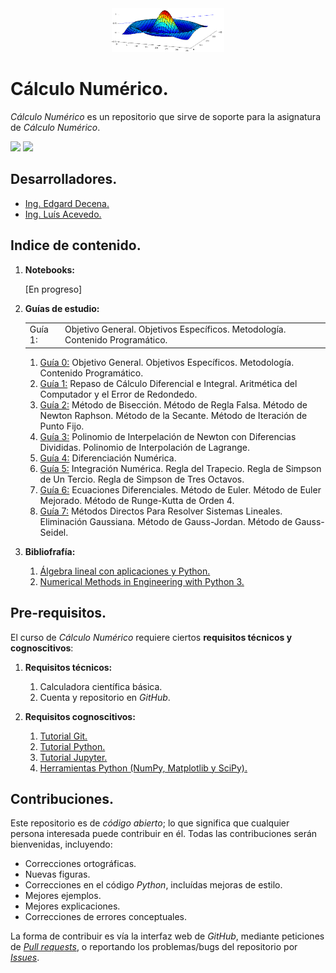 <div align = "center">
    <img src = "imagenes/logo_calculo_numerico.png" width = "180" height = "70" />
</div>

# Cálculo Numérico.

*Cálculo Numérico* es un repositorio que sirve de soporte para la asignatura de *Cálculo Numérico*.

<img src="https://img.shields.io/badge/License-MIT-green" /> <img src="https://img.shields.io/badge/Python-3.5-blue" />

## Desarrolladores.

* [Ing. Edgard Decena.](mailto:edecena@gmail.com)
* [Ing. Luís Acevedo.](mailto:laar@protonmail.com)

<a name = "indice"></a>

## Indice de contenido.

1. **Notebooks:**

    [En progreso]

1. **Guías de estudio:**
    <table style = "border:hidden">
        <tbody>
            <tr>
                <td>Guía 1:</td>
                <td>Objetivo General. Objetivos Específicos. Metodología. Contenido Programático.</td>
            </tr>
        </tbody>
    </table>

    1. [Guía 0:](guias/1_guia_calculo_numerico.pdf) Objetivo General. Objetivos Específicos. Metodología. Contenido Programático.
    1. [Guía 1:](guias/1_guia_calculo_numerico.pdf) Repaso de Cálculo Diferencial e Integral. Aritmética del Computador y el Error de Redondedo.
    1. [Guía 2:](guias/2_guia_calculo_numerico.pdf) Método de Bisección. Método de Regla Falsa. Método de Newton Raphson. Método de la Secante. Método de Iteración de Punto Fijo.
    1. [Guía 3:](guias/3_guia_calculo_numerico.pdf) Polinomio de Interpelación de Newton con Diferencias Divididas. Polinomio de Interpolación de Lagrange.
    1. [Guía 4:](guias/4_guia_calculo_numerico.pdf) Diferenciación Numérica.
    1. [Guía 5:](guias/5_guia_calculo_numerico.pdf) Integración Numérica. Regla del Trapecio. Regla de Simpson de Un Tercio. Regla de Simpson de Tres Octavos.
    1. [Guía 6:](guias/6_guia_calculo_numerico.pdf) Ecuaciones Diferenciales. Método de Euler. Método de Euler Mejorado. Método de Runge-Kutta de Orden 4.
    1. [Guía 7:](guias/7_guia_calculo_numerico.pdf) Métodos Directos Para Resolver Sistemas Lineales. Eliminación Gaussiana. Método de Gauss-Jordan. Método de Gauss-Seidel. 

1. **Bibliofrafía:**
    1. [Álgebra lineal con aplicaciones y Python.](libros/Libro_Algebra_Lineal_con_Aplicaciones_Python.pdf)
    1. [Numerical Methods in Engineering with Python 3.](libros/Libro_Jaan_Kiusalaas_2013_Numerical_Methods_in_Engineering_Python_3ed.pdf)

## Pre-requisitos.

El curso de *Cálculo Numérico* requiere ciertos **requisitos técnicos y cognoscitivos**:

1. **Requisitos técnicos:**
    1. Calculadora científica básica.
    1. Cuenta y repositorio en *GitHub*.

1. **Requisitos cognoscitivos:**
    1. [Tutorial Git.](https://github.com/ejdecena/tutorial_git)
    1. [Tutorial Python.](https://github.com/ejdecena/tutorial_python)
    1. [Tutorial Jupyter.](https://github.com/ejdecena/tutorial_jupyter)
    1. [Herramientas Python (NumPy, Matplotlib y SciPy).](https://github.com/ejdecena/herramientas_python)

## Contribuciones.

Este repositorio es de *código abierto*; lo que significa que cualquier persona interesada puede contribuir en él. Todas las contribuciones serán bienvenidas, incluyendo:

* Correcciones ortográficas.
* Nuevas figuras.
* Correcciones en el código *Python*, incluídas mejoras de estilo.
* Mejores ejemplos.
* Mejores explicaciones. 
* Correcciones de errores conceptuales.

La forma de contribuir es vía la interfaz web de *GitHub*, mediante peticiones de [*Pull requests*](https://github.com/ejdecena/tutorial_git/pulls), o reportando los problemas/bugs del repositorio por [*Issues*](https://github.com/ejdecena/tutorial_git/issues).
